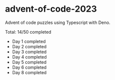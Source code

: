 # advent-of-code-2023

Advent of code puzzles using Typescript with Deno.

Total: 14/50 completed

- Day 1 completed
- Day 2 completed
- Day 3 completed
- Day 4 completed
- Day 5 completed
- Day 6 completed
- Day 8 completed
